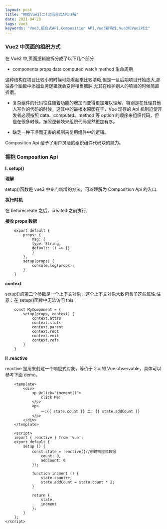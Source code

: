 ```yaml
---
layout: post
title: "拥抱Vue3(二)之组合式API详解"
date: 2021-04-28
tags: Vue3
keywords: "Vue3,组合式API,Composition API,Vue3新特性,Vue3和Vue2对比"
---
```


### Vue2 中页面的组织方式

在 Vue2 中,页面逻辑被拆分成了以下几个部分

- components props data computed watch method 生命周期

这种结构在项目比较小的时候可能看起来比较清晰,但是一旦后期项目开始庞大,那往各个函数中添加业务逻辑就会变得相当臃肿,尤其在维护别人的项目的时候简直折磨。

- 复杂组件的代码往往随着功能的增加而变得更加难以理解，特别是在处理其他人写作的代码的时候，这其中的最根本原因在于，Vue 现存的 Api 机制迫使开发者必须按照 data、computed、method 等 option 的顺序来组织代码，但是在很多时候，按照逻辑块来组织代码显然更加有序。

- 缺乏一种干净而无害的机制来复用组件中的逻辑。

Composition Api 给予了用户灵活的组织组件代码块的能力。

### 拥抱 Composition Api

**I. setup()**

**理解**

setup()函数是 vue3 中专门新增的方法，可以理解为 Composition Api 的入口.

**执行时机**

在 beforecreate 之后，created 之前执行.

**接收 props 数据**

```
    export default {
        props: {
            msg: {
            type: String,
            default: () => {}
            }
        },
        setup(props) {
            console.log(props);
        }
    }
```

**context**

setup()的第二个参数是一个上下文对象，这个上下文对象大致包含了这些属性,注意：在 setup()函数中无法访问 this

```
    const MyComponent = {
        setup(props, context) {
            context.attrs
            context.slots
            context.parent
            context.root
            context.emit
            context.refs
        }
    }

```

**II .reactive**

reactive 是用来创建一个响应式对象，等价于 2.x 的 Vue.observable，具体可以参考下面 demo。

```
    <template>
        <div>
            <p @click="incment()">
                click Me!
            </p>
            <p>
                一:{{ state.count }} 二: {{ state.addCount }}
            </p>
        </div>
    </template>

    <script>
    import { reactive } from 'vue';
    export default {
        setup () {
            const state = reactive({//创建响应式数据
                count: 0,
                addCount: 0
            });

            function incment () {
                state.count++;
                state.addCount = state.count * 2;
            }

            return {
                state,
                incment
            };
        }
    };
</script>
```
